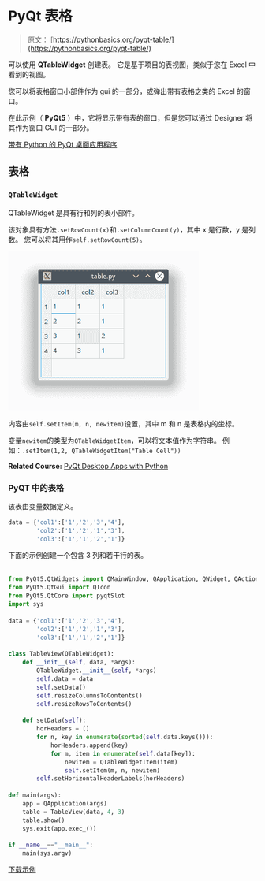 # PyQt 表格

> 原文： [https://pythonbasics.org/pyqt-table/](https://pythonbasics.org/pyqt-table/)

可以使用 **QTableWidget** 创建表。 它是基于项目的表视图，类似于您在 Excel 中看到的视图。

您可以将表格窗口小部件作为 gui 的一部分，或弹出带有表格之类的 Excel 的窗口。

在此示例（ **PyQt5** ）中，它将显示带有表的窗口，但是您可以通过 Designer 将其作为窗口 GUI 的一部分。


[带有 Python 的 PyQt 桌面应用程序](https://gum.co/pysqtsamples)

## 表格

### `QTableWidget`

QTableWidget 是具有行和列的表小部件。

该对象具有方法`.setRowCount(x)`和`.setColumnCount(y)`，其中 x 是行数，y 是列数。 您可以将其用作`self.setRowCount(5)`。

![pyqt table](img/e2e92407fdba1cf47871fe2861131c69.jpg)

内容由`self.setItem(m, n, newitem)`设置，其中 m 和 n 是表格内的坐标。

变量`newitem`的类型为`QTableWidgetItem`，可以将文本值作为字符串。 例如：`.setItem(1,2, QTableWidgetItem("Table Cell"))`

**Related Course:**
[PyQt Desktop Apps with Python](https://gum.co/pysqtsamples)

### PyQT 中的表格

该表由变量数据定义。

```py
data = {'col1':['1','2','3','4'],
        'col2':['1','2','1','3'],
        'col3':['1','1','2','1']}

```

下面的示例创建一个包含 3 列和若干行的表。

```py

from PyQt5.QtWidgets import QMainWindow, QApplication, QWidget, QAction, QTableWidget,QTableWidgetItem,QVBoxLayout
from PyQt5.QtGui import QIcon
from PyQt5.QtCore import pyqtSlot
import sys

data = {'col1':['1','2','3','4'],
        'col2':['1','2','1','3'],
        'col3':['1','1','2','1']}

class TableView(QTableWidget):
    def __init__(self, data, *args):
        QTableWidget.__init__(self, *args)
        self.data = data
        self.setData()
        self.resizeColumnsToContents()
        self.resizeRowsToContents()

    def setData(self): 
        horHeaders = []
        for n, key in enumerate(sorted(self.data.keys())):
            horHeaders.append(key)
            for m, item in enumerate(self.data[key]):
                newitem = QTableWidgetItem(item)
                self.setItem(m, n, newitem)
        self.setHorizontalHeaderLabels(horHeaders)

def main(args):
    app = QApplication(args)
    table = TableView(data, 4, 3)
    table.show()
    sys.exit(app.exec_())

if __name__=="__main__":
    main(sys.argv)

```

[下载示例](https://gum.co/pysqtsamples)